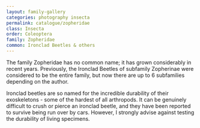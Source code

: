 ```yaml
---
layout: family-gallery
categories: photography insecta
permalink: catalogue/zopheridae
class: Insecta
order: Coleoptera
family: Zopheridae
common: Ironclad Beetles & others
---
```


The family Zopheridae has no common name; it has grown considerably in recent years. Previously, the Ironclad Beetles of subfamily Zopherinae were considered to be the entire family, but now there are up to 6 subfamilies depending on the author.

Ironclad beetles are so named for the incredible durability of their exoskeletons - some of the hardest of all arthropods. It can be genuinely difficult to crush or pierce an ironclad beetle, and they have been reported to survive being run over by cars. However, I strongly advise against testing the durability of living specimens.

